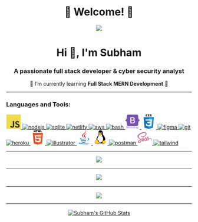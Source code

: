 ### 
<div align="center">
  <h1>🎉 Welcome! 🎉</h1>
  <div id="header" align="center">
    <img src="https://media.giphy.com/media/jdPMeyv9rn0hZHh8n9/giphy.gif" width="200"/>
  </div>
  
  <h1 align="center">Hi 👋, I'm Subham</h1>
<h3 align="center">A passionate full stack developer & cyber security analyst</h3>

 🍃 I’m currently learning **Full Stack MERN Development** 🍃

<!-- <h3 align="left">Connect with me:</h3> -->
<p align="left">
</p>
<hr>
<h3 align="left">Languages and Tools:</h3>
<p align="left"> 
<a href="https://developer.mozilla.org/en-US/docs/Web/JavaScript" target="_blank" rel="noreferrer"> <img src="https://raw.githubusercontent.com/devicons/devicon/master/icons/javascript/javascript-original.svg" alt="javascript" width="40" height="40"/> </a>  
<a href="https://nodejs.org" target="_blank" rel="noreferrer"> <img src="https://cdn.worldvectorlogo.com/logos/nodejs-icon.svg" alt="nodejs" width="40" height="40"/> </a>
<a href="https://www.sqlite.org/" target="_blank" rel="noreferrer"> <img src="https://www.vectorlogo.zone/logos/sqlite/sqlite-icon.svg" alt="sqlite" width="40" height="40"/> </a>
<a href="https://www.netlify.com" target="_blank" rel="noreferrer"> <img src="https://www.netlify.com/v3/img/components/logomark.svg" alt="netlify" width="40" height="40">  
<a href="https://aws.amazon.com" target="_blank" rel="noreferrer"> <img src="https://cdn.worldvectorlogo.com/logos/amazon-web-services.svg" alt="aws" width="40" height="40"/> </a> <a href="https://www.gnu.org/software/bash/" target="_blank" rel="noreferrer"> <img src="https://www.vectorlogo.zone/logos/gnu_bash/gnu_bash-icon.svg" alt="bash" width="40" height="40"/> </a> <a href="https://getbootstrap.com" target="_blank" rel="noreferrer"> <img src="https://raw.githubusercontent.com/devicons/devicon/master/icons/bootstrap/bootstrap-plain-wordmark.svg" alt="bootstrap" width="40" height="40"/> </a> <a href="https://www.w3schools.com/css/" target="_blank" rel="noreferrer"> <img src="https://raw.githubusercontent.com/devicons/devicon/master/icons/css3/css3-original-wordmark.svg" alt="css3" width="40" height="40"/> </a> <a href="https://www.figma.com/" target="_blank" rel="noreferrer"> <img src="https://www.vectorlogo.zone/logos/figma/figma-icon.svg" alt="figma" width="40" height="40"/> </a> <a href="https://git-scm.com/" target="_blank" rel="noreferrer"> <img src="https://www.vectorlogo.zone/logos/git-scm/git-scm-icon.svg" alt="git" width="40" height="40"/> </a> <a href="https://heroku.com" target="_blank" rel="noreferrer"> <img src="https://www.vectorlogo.zone/logos/heroku/heroku-icon.svg" alt="heroku" width="40" height="40"/> </a> <a href="https://www.w3.org/html/" target="_blank" rel="noreferrer"> <img src="https://raw.githubusercontent.com/devicons/devicon/master/icons/html5/html5-original-wordmark.svg" alt="html5" width="40" height="40"/> </a> <a href="https://www.adobe.com/in/products/illustrator.html" target="_blank" rel="noreferrer"> <img src="https://www.vectorlogo.zone/logos/adobe_illustrator/adobe_illustrator-icon.svg" alt="illustrator" width="40" height="40"/> </a> <a href="https://www.java.com" target="_blank" rel="noreferrer"> <img src="https://raw.githubusercontent.com/devicons/devicon/master/icons/java/java-original.svg" alt="java" width="40" height="40"/> </a>  <a href="https://www.linux.org/" target="_blank" rel="noreferrer"> <img src="https://raw.githubusercontent.com/devicons/devicon/master/icons/linux/linux-original.svg" alt="linux" width="40" height="40"/> </a>  <a href="https://postman.com" target="_blank" rel="noreferrer"> <img src="https://www.vectorlogo.zone/logos/getpostman/getpostman-icon.svg" alt="postman" width="40" height="40"/> </a> <a href="https://sass-lang.com" target="_blank" rel="noreferrer"> <img src="https://raw.githubusercontent.com/devicons/devicon/master/icons/sass/sass-original.svg" alt="sass" width="40" height="40"/> </a>  <a href="https://tailwindcss.com/" target="_blank" rel="noreferrer"> <img src="https://www.vectorlogo.zone/logos/tailwindcss/tailwindcss-icon.svg" alt="tailwind" width="40" height="40"/> </a> </p>
<hr>
  
  <img src="https://github-readme-streak-stats.herokuapp.com/?user=drcount-root"/>
  
<!--  Social Medias  -->
<!--   <div id="badges">
    <a href="your-linkedin-URL">
      <img src="https://img.shields.io/badge/LinkedIn-blue?style=for-the-badge&logo=linkedin&logoColor=white" alt="LinkedIn Badge"/>
    </a>
    <a href="your-youtube-URL">
      <img src="https://img.shields.io/badge/YouTube-red?style=for-the-badge&logo=youtube&logoColor=white" alt="Youtube Badge"/>
    </a>
    <a href="your-twitter-URL">
      <img src="https://img.shields.io/badge/Twitter-blue?style=for-the-badge&logo=twitter&logoColor=white" alt="Twitter Badge"/>
    </a>
  </div> -->
    
<!--  Stats Area  -->
<!--   <div align="center">     -->
<!--     <img src="https://awesome-github-stats.azurewebsites.net/user-stats/drcount-root?cardType=github&theme=chartreuse-dark" alt="drcount-root's GitHub Stats"/>   -->
<!--   </div> -->
<!--   <hr> -->
<!--   <div align="center"> -->
<!--     <img align="center" src="https://github-readme-streak-stats.herokuapp.com?user=drcount-root&theme=chartreuse-dark&date_format=M%20j%5B%2C%20Y%5D" alt="drcount-root's GitHub Streak-stats"/> -->
<!--   </div> -->
  
  <hr>
  

<!--    Most Used Languages  -->
  <div align="center">
    <img src="https://github-readme-stats.vercel.app/api/top-langs/?username=drcount-root&layout=compact&theme=vision-friendly-dark"/>
  </div>

  
<!--   <img src="https://github-readme-stats.vercel.app/api?username=drcount-root&show_icons=true"/> -->
  
  <hr>
  
  <!--  codewars.com profile  -->
  <div align="center">
    <img align="center" src="https://www.codewars.com/users/drcount-root/badges/large"/>
  </div>
</div>

<hr>

<div align="center">
  <a href="https://github.com/drcount-root">
  <img align="center" src="https://github-readme-stats.vercel.app/api?username=drcount-root&show_icons=true&line_height=27&count_private=true&title_color=d8ff00&text_color=00b6da&icon_color=d8ff00&bg_color=000000" alt="Subham's GitHub Stats" />
  </a>
</div>

<!--
**drcount-root/drcount-root** is a ✨ _special_ ✨ repository because its `README.md` (this file) appears on your GitHub profile.

Here are some ideas to get you started:

- 🔭 I’m currently working on ...
- 🌱 I’m currently learning ...
- 👯 I’m looking to collaborate on ...
- 🤔 I’m looking for help with ...
- 💬 Ask me about ...
- 📫 How to reach me: ...
- 😄 Pronouns: ...
- ⚡ Fun fact: ...
-->

